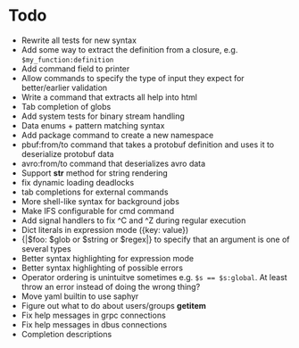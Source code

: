 # Todo

* Rewrite all tests for new syntax
* Add some way to extract the definition from a closure, e.g. `$my_function:definition`
* Add command field to printer
* Allow commands to specify the type of input they expect for better/earlier validation
* Write a command that extracts all help into html
* Tab completion of globs
* Add system tests for binary stream handling
* Data enums + pattern matching syntax
* Add package command to create a new namespace
* pbuf:from/to command that takes a protobuf definition and uses it to deserialize protobuf data
* avro:from/to command that deserializes avro data
* Support __str__ method for string rendering
* fix dynamic loading deadlocks
* tab completions for external commands
* More shell-like syntax for background jobs
* Make IFS configurable for cmd command
* Add signal handlers to fix ^C and ^Z during regular execution
* Dict literals in expression mode ({key: value})
* {|$foo: $glob or $string or $regex|} to specify that an argument is one of several types
* Better syntax highlighting for expression mode
* Better syntax highlighting of possible errors
* Operator ordering is unintuitve sometimes e.g. `$s == $s:global`. At least throw an error instead of doing the wrong thing?
* Move yaml builtin to use saphyr
* Figure out what to do about users/groups __getitem__
* Fix help messages in grpc connections
* Fix help messages in dbus connections
* Completion descriptions